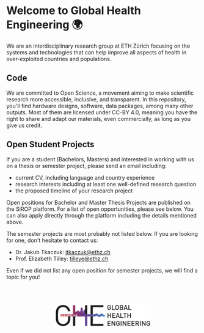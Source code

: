 # Welcome to Global Health Engineering 🌍

We are an interdisciplinary research group at ETH Zürich focusing on the systems and technologies that can help improve all aspects of health in over-exploited countries and populations.

## Code

We are committed to Open Science, a movement aiming to make scientific research more accessible, inclusive, and transparent. In this repository, you'll find hardware designs, software, data packages, among many other outputs.  Most of them are licensed under CC-BY 4.0, meaning you have the right to share and adapt our materials, even commercially, as long as you give us credit.

## Open Student Projects

If you are a student (Bachelors, Masters) and interested in working with us on a thesis or semester project, please send an email including:

- current CV, including language and country experience
- research interests including at least one well-defined research question
- the proposed timeline of your research project

Open positions for Bachelor and Master Thesis Projects are published on the SiROP platform. For a list of open opportunities, please see below. You can also apply directly through the platform including the details mentioned above.

The semester projects are most probably not listed below. If you are looking for one, don't hesitate to contact us:
- Dr. Jakub Tkaczuk: jtkaczuk@ethz.ch
- Prof. Elizabeth Tilley: tilleye@ethz.ch

Even if we did not list any open position for semester projects, we will find a topic for you!

<br>
<br>

<p align="center">
  <img src="ghe_logo.jpg" width="50%">
</p>
